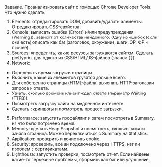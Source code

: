 Задание.
Проанализировать сайт с помощью Chrome Developer Tools.
Что нужно сделать
1) Elements: отредактировать DOM, добавить/удалить элементы. Отредактировать CSS-свойства.
2) Console: выписать ошибки (Errors) и/или предупреждения (Warnings), зависит от количества найденного. Одну из ошибок (если они есть) описать как баг (заголовок, окружение, шаги, ОР, ФР и прочее).
3) Sources: определить, какие ресурсы загружаются сайтом. Сделать prettyprint для одного из CSS/HTML/JS-файлов (значок { }).
4) Network:
* Определить время загрузки страницы.
* Выяснить, какие из элементов грузятся дольше всего.
* Для собственно страницы (HTML-файла) выяснить HTTP-заголовки запроса и ответа.
* Узнать, сколько времени клиент ждал ответа (параметр Waiting (TTFB)).
* Посмотреть загрузку сайта на медленном интернете.
* Сделать скриншоты и посмотреть процесс загрузки.
5) Performance: запустить профайлинг и затем посмотреть в Summary, на что было потрачено время.
6) Memory: сделать Heap Snapshot и посмотреть, сколько памяти заняла страница. Можно переключиться с Summary на Statistics.
7) Application: проверить и почистить сookie.
8) Security: проверить, всё ли подключено через HTTPS, нет ли проблем с сертификатами.
9) Lighthouse: запустить проверки, посмотреть отчет. Если найдены какие-то серьёзные проблемы, оформить как баг или улучшение.